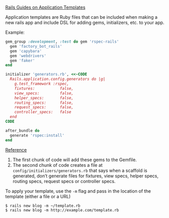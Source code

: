 [Rails Guides on Application Templates](https://guides.rubyonrails.org/rails_application_templates.html)

Application templates are Ruby files that can be included when making a new rails app and include DSL for adding gems, initializers, etc. to your app.

Example:
```ruby
gem_group :development, :test do gem 'rspec-rails'
  gem 'factory_bot_rails'
  gem 'capybara'
  gem 'webdrivers'
  gem 'faker'
end

initializer 'generators.rb', <<-CODE
  Rails.application.config.generators do |g|
    g.test_framework :rspec,
    fixtures:           false,
    view_specs:         false,
    helper_specs:       false,
    routing_specs:      false,
    request_specs:      false,
    controller_specs:   false
  end
CODE

after_bundle do
  generate 'rspec:install'
end
```
[Reference](https://www.codewithjason.com/complete-guide-to-rails-testing/)
1. The first chunk of code will add these gems to the Gemfile.
1. The second chunk of code creates a file at `config/initializers/generators.rb` that says when a scaffold is generated, don’t generate files for
fixtures, view specs, helper specs, routing specs, request specs or controller
specs.

To apply your template, use the `-m` flag and pass in the location of the template (either a file or a URL)

```
$ rails new blog -m ~/template.rb
$ rails new blog -m http://example.com/template.rb
```

